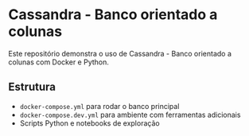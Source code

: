 # Cassandra - Banco orientado a colunas

Este repositório demonstra o uso de Cassandra - Banco orientado a colunas com Docker e Python.

## Estrutura

- `docker-compose.yml` para rodar o banco principal
- `docker-compose.dev.yml` para ambiente com ferramentas adicionais
- Scripts Python e notebooks de exploração
